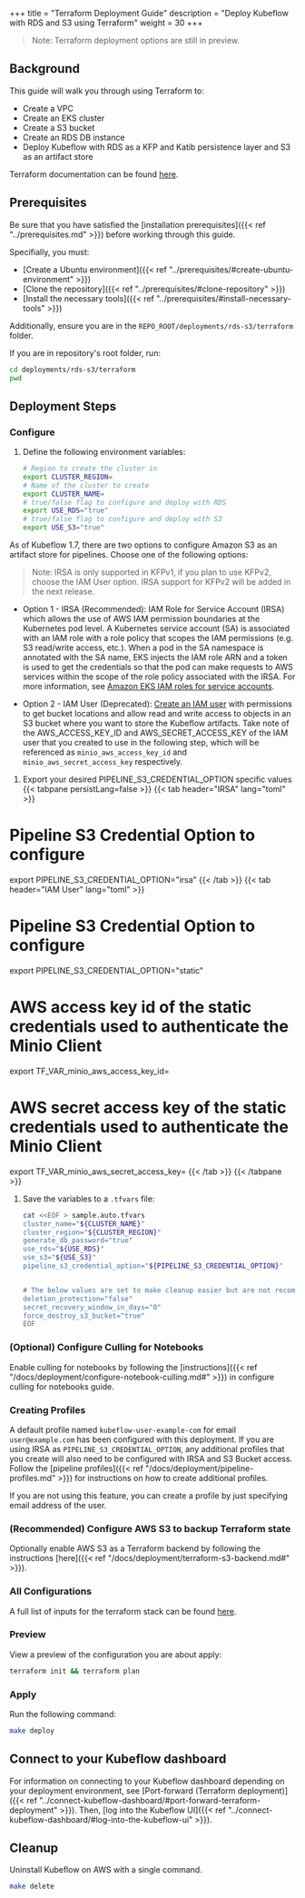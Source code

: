 +++
title = "Terraform Deployment Guide"
description = "Deploy Kubeflow with RDS and S3 using Terraform"
weight = 30
+++

> Note: Terraform deployment options are still in preview.

## Background

This guide will walk you through using Terraform to:
- Create a VPC
- Create an EKS cluster
- Create a S3 bucket
- Create an RDS DB instance
- Deploy Kubeflow with RDS as a KFP and Katib persistence layer and S3 as an artifact store

Terraform documentation can be found [here](https://www.terraform.io/docs).

## Prerequisites

Be sure that you have satisfied the [installation prerequisites]({{< ref "../prerequisites.md" >}}) before working through this guide.

Specifially, you must:
- [Create a Ubuntu environment]({{< ref "../prerequisites/#create-ubuntu-environment" >}})
- [Clone the repository]({{< ref "../prerequisites/#clone-repository" >}})
- [Install the necessary tools]({{< ref "../prerequisites/#install-necessary-tools" >}})


Additionally, ensure you are in the `REPO_ROOT/deployments/rds-s3/terraform` folder.

If you are in repository's root folder, run:
```sh
cd deployments/rds-s3/terraform
pwd
```

## Deployment Steps

### Configure

1. Define the following environment variables:

    ```bash
    # Region to create the cluster in
    export CLUSTER_REGION=
    # Name of the cluster to create
    export CLUSTER_NAME=
    # true/false flag to configure and deploy with RDS
    export USE_RDS="true"
    # true/false flag to configure and deploy with S3
    export USE_S3="true"
    ```

As of Kubeflow 1.7, there are two options to configure Amazon S3 as an artifact store for pipelines. Choose one of the following options:
  >  Note: IRSA is only supported in KFPv1, if you plan to use KFPv2, choose the IAM User option. IRSA support for KFPv2 will be added in the next release.
   -  Option 1 - IRSA (Recommended): IAM Role for Service Account (IRSA) which allows the use of AWS IAM permission boundaries at the Kubernetes pod level. A Kubernetes service account (SA) is associated with an IAM role with a role policy that scopes the IAM permissions (e.g. S3 read/write access, etc.). When a pod in the SA namespace is annotated with the SA name, EKS injects the IAM role ARN and a token is used to get the credentials so that the pod can make requests to AWS services within the scope of the role policy associated with the IRSA.
   For more information, see [Amazon EKS IAM roles for service accounts](https://docs.aws.amazon.com/eks/latest/userguide/iam-roles-for-service-accounts.html). 

   - Option 2 - IAM User (Deprecated):
      [Create an IAM user](https://docs.aws.amazon.com/IAM/latest/UserGuide/id_users_create.html#id_users_create_cliwpsapi) with permissions to get bucket locations and allow read and write access to objects in an S3 bucket where you want to store the Kubeflow artifacts. Take note of the AWS_ACCESS_KEY_ID and AWS_SECRET_ACCESS_KEY of the IAM user that you created to use in the following step, which will be referenced as `minio_aws_access_key_id` and `minio_aws_secret_access_key` respectively.

1. Export your desired PIPELINE_S3_CREDENTIAL_OPTION specific values
{{< tabpane persistLang=false >}}
{{< tab header="IRSA" lang="toml" >}}
# Pipeline S3 Credential Option to configure 
export PIPELINE_S3_CREDENTIAL_OPTION="irsa"
{{< /tab >}}
{{< tab header="IAM User" lang="toml" >}}
# Pipeline S3 Credential Option to configure 
export PIPELINE_S3_CREDENTIAL_OPTION="static"
# AWS access key id of the static credentials used to authenticate the Minio Client
export TF_VAR_minio_aws_access_key_id=
# AWS secret access key of the static credentials used to authenticate the Minio Client
export TF_VAR_minio_aws_secret_access_key=
{{< /tab >}}
   {{< /tabpane >}}

1. Save the variables to a `.tfvars` file:

    ```sh
    cat <<EOF > sample.auto.tfvars
    cluster_name="${CLUSTER_NAME}"
    cluster_region="${CLUSTER_REGION}"
    generate_db_password="true"
    use_rds="${USE_RDS}"
    use_s3="${USE_S3}"
    pipeline_s3_credential_option="${PIPELINE_S3_CREDENTIAL_OPTION}"


    # The below values are set to make cleanup easier but are not recommended for production
    deletion_protection="false"
    secret_recovery_window_in_days="0"
    force_destroy_s3_bucket="true"
    EOF
    ```

### (Optional) Configure Culling for Notebooks
Enable culling for notebooks by following the [instructions]({{< ref "/docs/deployment/configure-notebook-culling.md#" >}}) in configure culling for notebooks guide.

### Creating Profiles
A default profile named `kubeflow-user-example-com` for email `user@example.com` has been configured with this deployment. If you are using IRSA as `PIPELINE_S3_CREDENTIAL_OPTION`, any additional profiles that you create will also need to be configured with IRSA and S3 Bucket access. Follow the [pipeline profiles]({{< ref "/docs/deployment/pipeline-profiles.md" >}}) for instructions on how to create additional profiles.

If you are not using this feature, you can create a profile by just specifying email address of the user.
### (Recommended) Configure AWS S3 to backup Terraform state
Optionally enable AWS S3 as a Terraform backend by following the instructions [here]({{< ref "/docs/deployment/terraform-s3-backend.md#" >}}).

### All Configurations

A full list of inputs for the terraform stack can be found [here](https://github.com/awslabs/kubeflow-manifests/blob/main/deployments/rds-s3/terraform/variables.tf).

### Preview

View a preview of the configuration you are about apply:
```sh
terraform init && terraform plan
```

### Apply

Run the following command:
```sh
make deploy
```

## Connect to your Kubeflow dashboard

For information on connecting to your Kubeflow dashboard depending on your deployment environment, see [Port-forward (Terraform deployment)]({{< ref "../connect-kubeflow-dashboard/#port-forward-terraform-deployment" >}}). Then, [log into the Kubeflow UI]({{< ref "../connect-kubeflow-dashboard/#log-into-the-kubeflow-ui" >}}).

## Cleanup

Uninstall Kubeflow on AWS with a single command. 
```sh
make delete
```
